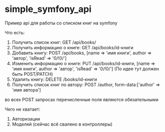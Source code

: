 # simple_symfony_api

Пример api для работы со списком книг на symfony

Что есть:
1. Получить список книг: GET /api/books/
2. Получить информацию о книге: GET /api/books/id-книги
3. Добавить книгу: POST /api/books, [name => 'имя книги', author => 'автор', 'isRead' => '0/!0/']
4. Изменить информацию о книге: PUT /api/books/id-книги, [name => 'имя книги', author => 'автор', 'isRead' => '0/!0/'] (По идее тут должен быть POST/PATCH)
5. Удалить книгу: DELETE /books/id-книги
6. Получить список книг по автору: POST /author, form-data:['author' => 'имя автора']

во всех POST запросах перечисленные поля являются обязательными

Чего не хватает:
1. Авторизации
2. Моделей (сейчас всё свалено в контроллеры)
